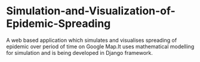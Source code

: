 # Simulation-and-Visualization-of-Epidemic-Spreading
A web based application which simulates and visualises spreading of epidemic over period of time on Google Map.It uses mathematical modelling
for simulation and is being developed in Django framework.
